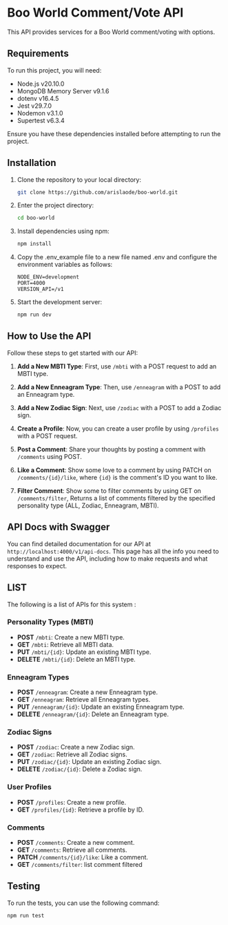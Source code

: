 # Boo World Comment/Vote API

This API provides services for a Boo World comment/voting with options.

## Requirements

To run this project, you will need:

- Node.js v20.10.0
- MongoDB Memory Server v9.1.6
- dotenv v16.4.5
- Jest v29.7.0
- Nodemon v3.1.0
- Supertest v6.3.4

Ensure you have these dependencies installed before attempting to run the project.

## Installation

1. Clone the repository to your local directory:

   ```bash
   git clone https://github.com/arislaode/boo-world.git
   ```

2. Enter the project directory:

   ```bash
   cd boo-world
   ```

3. Install dependencies using npm:

   ```bash
   npm install
   ```

4. Copy the .env_example file to a new file named .env and configure the environment variables as follows:

   ```plaintext
   NODE_ENV=development
   PORT=4000
   VERSION_API=/v1
   ```

5. Start the development server:

   ```bash
   npm run dev
   ```

## How to Use the API

Follow these steps to get started with our API:

1. **Add a New MBTI Type**: First, use `/mbti` with a POST request to add an MBTI type.

2. **Add a New Enneagram Type**: Then, use `/enneagram` with a POST to add an Enneagram type.

3. **Add a New Zodiac Sign**: Next, use `/zodiac` with a POST to add a Zodiac sign.

4. **Create a Profile**: Now, you can create a user profile by using `/profiles` with a POST request.

5. **Post a Comment**: Share your thoughts by posting a comment with `/comments` using POST.

6. **Like a Comment**: Show some love to a comment by using PATCH on `/comments/{id}/like`, where `{id}` is the comment's ID you want to like.

7. **Filter Comment**: Show some to filter comments by using GET on `/comments/filter`, Returns a list of comments filtered by the specified personality type (ALL, Zodiac, Enneagram, MBTI).

## API Docs with Swagger

You can find detailed documentation for our API at `http://localhost:4000/v1/api-docs`. This page has all the info you need to understand and use the API, including how to make requests and what responses to expect.

## LIST
The following is a list of APIs for this system : 

### Personality Types (MBTI)

- **POST** `/mbti`: Create a new MBTI type.
- **GET** `/mbti`: Retrieve all MBTI data.
- **PUT** `/mbti/{id}`: Update an existing MBTI type.
- **DELETE** `/mbti/{id}`: Delete an MBTI type.

### Enneagram Types

- **POST** `/enneagram`: Create a new Enneagram type.
- **GET** `/enneagram`: Retrieve all Enneagram types.
- **PUT** `/enneagram/{id}`: Update an existing Enneagram type.
- **DELETE** `/enneagram/{id}`: Delete an Enneagram type.

### Zodiac Signs

- **POST** `/zodiac`: Create a new Zodiac sign.
- **GET** `/zodiac`: Retrieve all Zodiac signs.
- **PUT** `/zodiac/{id}`: Update an existing Zodiac sign.
- **DELETE** `/zodiac/{id}`: Delete a Zodiac sign.

### User Profiles

- **POST** `/profiles`: Create a new profile.
- **GET** `/profiles/{id}`: Retrieve a profile by ID.

### Comments

- **POST** `/comments`: Create a new comment.
- **GET** `/comments`: Retrieve all comments.
- **PATCH** `/comments/{id}/like`: Like a comment.
- **GET** `/comments/filter`: list comment filtered

## Testing

To run the tests, you can use the following command:

```bash
npm run test
```
